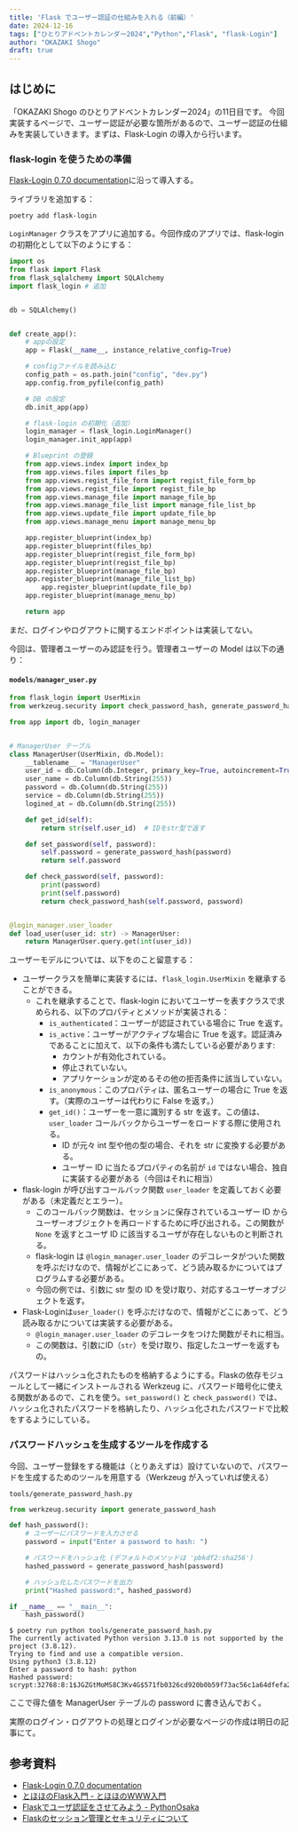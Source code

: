 ```yaml
---
title: 'Flask でユーザー認証の仕組みを入れる（前編）'
date: 2024-12-16
tags: ["ひとりアドベントカレンダー2024","Python","Flask", "flask-Login"]
author: "OKAZAKI Shogo"
draft: true
---
```


## はじめに

「OKAZAKI Shogo のひとりアドベントカレンダー2024」の11日目です。 
今回実装するページで、ユーザー認証が必要な箇所があるので、ユーザー認証の仕組みを実装していきます。まずは、Flask-Login の導入から行います。


### flask-login を使うための準備
[Flask-Login 0.7.0 documentation](https://flask-login.readthedocs.io/en/latest/)に沿って導入する。

ライブラリを追加する：
```shell
poetry add flask-login
```

`LoginManager` クラスをアプリに追加する。今回作成のアプリでは、flask-login の初期化として以下のようにする：

```python
import os
from flask import Flask
from flask_sqlalchemy import SQLAlchemy
import flask_login # 追加


db = SQLAlchemy()


def create_app():
    # appの設定
    app = Flask(__name__, instance_relative_config=True)

    # configファイルを読み込む
    config_path = os.path.join("config", "dev.py")
    app.config.from_pyfile(config_path)

    # DB の設定
    db.init_app(app)

    # flask-login の初期化（追加）
    login_manager = flask_login.LoginManager()
    login_manager.init_app(app)

    # Blueprint の登録
    from app.views.index import index_bp
    from app.views.files import files_bp
    from app.views.regist_file_form import regist_file_form_bp
    from app.views.regist_file import regist_file_bp
    from app.views.manage_file import manage_file_bp
    from app.views.manage_file_list import manage_file_list_bp
    from app.views.update_file import update_file_bp
    from app.views.manage_menu import manage_menu_bp

    app.register_blueprint(index_bp)
    app.register_blueprint(files_bp)
    app.register_blueprint(regist_file_form_bp)
    app.register_blueprint(regist_file_bp)
    app.register_blueprint(manage_file_bp)
    app.register_blueprint(manage_file_list_bp)
        app.register_blueprint(update_file_bp)
    app.register_blueprint(manage_menu_bp)

    return app
```

まだ、ログインやログアウトに関するエンドポイントは実装してない。

今回は、管理者ユーザーのみ認証を行う。管理者ユーザーの Model は以下の通り：

#### `models/manager_user.py`

```python
from flask_login import UserMixin
from werkzeug.security import check_password_hash, generate_password_hash

from app import db, login_manager


# ManagerUser テーブル
class ManagerUser(UserMixin, db.Model):
    __tablename__ = "ManagerUser"
    user_id = db.Column(db.Integer, primary_key=True, autoincrement=True)
    user_name = db.Column(db.String(255))
    password = db.Column(db.String(255))
    service = db.Column(db.String(255))
    logined_at = db.Column(db.String(255))

    def get_id(self):
        return str(self.user_id)  # IDをstr型で返す

    def set_password(self, password):
        self.password = generate_password_hash(password)
        return self.password

    def check_password(self, password):
        print(password)
        print(self.password)
        return check_password_hash(self.password, password)


@login_manager.user_loader
def load_user(user_id: str) -> ManagerUser:
    return ManagerUser.query.get(int(user_id))
```

ユーザーモデルについては、以下をのこと留意する：
- ユーザークラスを簡単に実装するには、`flask_login.UserMixin` を継承することができる。
    - これを継承することで、flask-login においてユーザーを表すクラスで求められる、以下のプロパティとメソッドが実装される：
        - `is_authenticated`：ユーザーが認証されている場合に True を返す。
        - `is_active`：ユーザーがアクティブな場合に True を返す。認証済みであることに加えて、以下の条件も満たしている必要があります:
            - カウントが有効化されている。
            - 停止されていない。
            - アプリケーションが定めるその他の拒否条件に該当していない。
        - `is_anonymous`：このプロパティは、匿名ユーザーの場合に True を返す。（実際のユーザーは代わりに False を返す。）
        - `get_id()`：ユーザーを一意に識別する str を返す。この値は、`user_loader` コールバックからユーザーをロードする際に使用される。
            - ID が元々 int 型や他の型の場合、それを str に変換する必要がある。
            - ユーザー ID に当たるプロパティの名前が `id` ではない場合、独自に実装する必要がある（今回はそれに相当）
- flask-login が呼び出すコールバック関数 `user_loader` を定義しておく必要がある（未定義だとエラー）。
    - このコールバック関数は、セッションに保存されているユーザー ID からユーザーオブジェクトを再ロードするために呼び出される。この関数が `None` を返すとユーザ ID に該当するユーザが存在しないものと判断される。
    - flask-login は `@login_manager.user_loader` のデコレータがついた関数を呼ぶだけなので、情報がどこにあって、どう読み取るかについてはプログラムする必要がある。
    - 今回の例では、引数に str 型の ID を受け取り、対応するユーザーオブジェクトを返す。
- Flask-Loginは`user_loader()` を呼ぶだけなので、情報がどこにあって、どう読み取るかについては実装する必要がある。
    - `@login_manager.user_loader` のデコレータをつけた関数がそれに相当。
    - この関数は、引数にID（`str`）を受け取り、指定したユーザーを返すもの。

パスワードはハッシュ化されたものを格納するようにする。Flaskの依存モジュールとして一緒にインストールされる Werkzeug に、パスワード暗号化に使える関数があるので、これを使う。`set_password()` と `check_password()` では、ハッシュ化されたパスワードを格納したり、ハッシュ化されたパスワードで比較をするようにしている。

### パスワードハッシュを生成するツールを作成する

今回、ユーザー登録をする機能は（とりあえずは）設けていないので、パスワードを生成するためのツールを用意する（Werkzeug が入っていれば使える）

`tools/generate_password_hash.py`
```python
from werkzeug.security import generate_password_hash

def hash_password():
    # ユーザーにパスワードを入力させる
    password = input("Enter a password to hash: ")

    # パスワードをハッシュ化 (デフォルトのメソッドは 'pbkdf2:sha256')
    hashed_password = generate_password_hash(password)

    # ハッシュ化したパスワードを出力
    print("Hashed password:", hashed_password)

if __name__ == "__main__":
    hash_password() 
```

```shell
$ poetry run python tools/generate_password_hash.py
The currently activated Python version 3.13.0 is not supported by the project (3.8.12).
Trying to find and use a compatible version.
Using python3 (3.8.12)
Enter a password to hash: python
Hashed password: scrypt:32768:8:1$JGZGtMoMS8C3Kv4G$571fb0326cd920b0b59f73ac56c1a64dfefa22ecd3f57e06c5966487963aa54700c936b521bf756f5cf72934870b90587d3b3e812249d8019258cc73ee23a4ba
```

ここで得た値を ManagerUser テーブルの password に書き込んでおく。

実際のログイン・ログアウトの処理とログインが必要なページの作成は明日の記事にて。

## 参考資料

- [Flask-Login 0.7.0 documentation](https://flask-login.readthedocs.io/en/latest/)
- [とほほのFlask入門 - とほほのWWW入門](https://www.tohoho-web.com/ex/flask.html#login)
- [Flaskでユーザ認証をさせてみよう - PythonOsaka](https://scrapbox.io/PythonOsaka/Flask%E3%81%A7%E3%83%A6%E3%83%BC%E3%82%B6%E8%AA%8D%E8%A8%BC%E3%82%92%E3%81%95%E3%81%9B%E3%81%A6%E3%81%BF%E3%82%88%E3%81%86)
- [Flaskのセッション管理とセキュリティについて](https://zenn.dev/saiki_toshiki/articles/946e4a3c2eb4c5)
